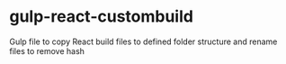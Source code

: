 # gulp-react-custombuild
Gulp file to copy React build files to defined folder structure and rename files to remove hash
